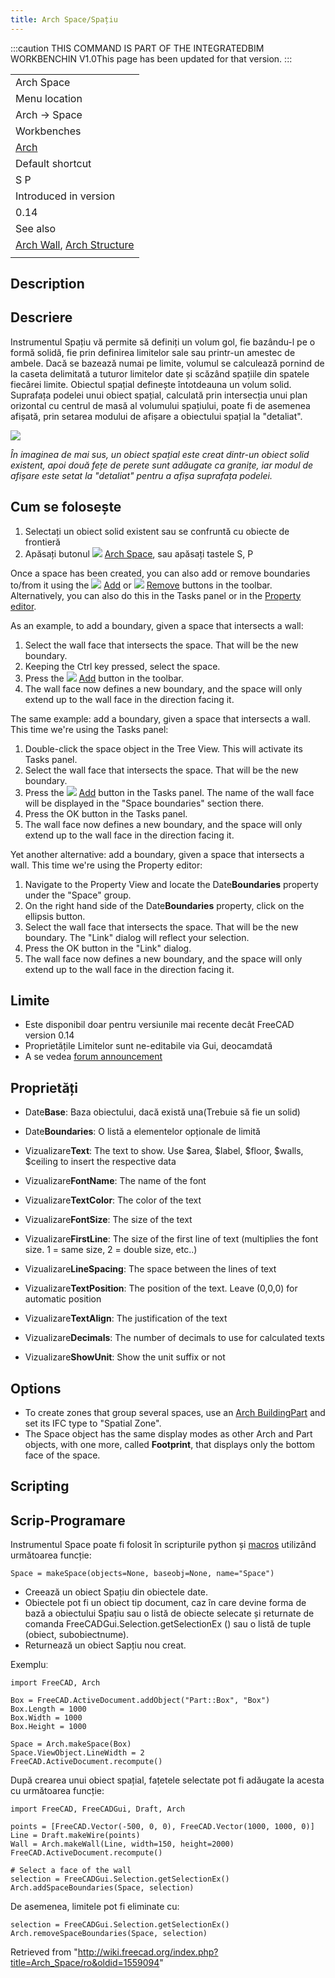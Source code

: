 ```yaml
---
title: Arch Space/Spațiu
---
```


:::caution
THIS COMMAND IS PART OF THE INTEGRATEDBIM WORKBENCHIN V1.0This page has been updated for that version.
:::

|                                                                                         |
| --------------------------------------------------------------------------------------- |
| Arch Space                                                                              |
| Menu location                                                                           |
| Arch → Space                                                                            |
| Workbenches                                                                             |
| [Arch](/Arch_Workbench/ro "Arch Workbench/ro")                                          |
| Default shortcut                                                                        |
| S P                                                                                     |
| Introduced in version                                                                   |
| 0.14                                                                                    |
| See also                                                                                |
| [Arch Wall](/Arch_Wall "Arch Wall"), [Arch Structure](/Arch_Structure "Arch Structure") |
|                                                                                         |

## Description

## Descriere

Instrumentul Spațiu vă permite să definiți un volum gol, fie bazându-l pe o formă solidă, fie prin definirea limitelor sale sau printr-un amestec de ambele. Dacă se bazează numai pe limite, volumul se calculează pornind de la caseta delimitată a tuturor limitelor date și scăzând spațiile din spatele fiecărei limite. Obiectul spațial definește întotdeauna un volum solid. Suprafața podelei unui obiect spațial, calculată prin intersecția unui plan orizontal cu centrul de masă al volumului spațiului, poate fi de asemenea afișată, prin setarea modului de afișare a obiectului spațial la "detaliat".

![](/images/Arch_Space_example.jpg)

_În imaginea de mai sus, un obiect spațial este creat dintr-un obiect solid existent, apoi două fețe de perete sunt adăugate ca granițe, iar modul de afișare este setat la "detaliat" pentru a afișa suprafața podelei._

## Cum se folosește

1. Selectați un obiect solid existent sau se confruntă cu obiecte de frontieră
2. Apăsați butonul ![](/images/Arch_Space.png) [Arch Space](/Arch_Space "Arch Space"), sau apăsați tastele S, P

Once a space has been created, you can also add or remove boundaries to/from it using the ![](/images/Arch_Add.svg) [Add](/Arch_Add "Arch Add") or ![](/images/Arch_Remove.svg) [Remove](/Arch_Remove "Arch Remove") buttons in the toolbar. Alternatively, you can also do this in the Tasks panel or in the [Property editor](/Property_editor "Property editor").

As an example, to add a boundary, given a space that intersects a wall:

1. Select the wall face that intersects the space. That will be the new boundary.
2. Keeping the Ctrl key pressed, select the space.
3. Press the ![](/images/Arch_Add.svg) [Add](/Arch_Add "Arch Add") button in the toolbar.
4. The wall face now defines a new boundary, and the space will only extend up to the wall face in the direction facing it.

The same example: add a boundary, given a space that intersects a wall. This time we're using the Tasks panel:

1. Double-click the space object in the Tree View. This will activate its Tasks panel.
2. Select the wall face that intersects the space. That will be the new boundary.
3. Press the ![](/images/Arch_Add.svg) [Add](/Arch_Add "Arch Add") button in the Tasks panel. The name of the wall face will be displayed in the "Space boundaries" section there.
4. Press the OK button in the Tasks panel.
5. The wall face now defines a new boundary, and the space will only extend up to the wall face in the direction facing it.

Yet another alternative: add a boundary, given a space that intersects a wall. This time we're using the Property editor:

1. Navigate to the Property View and locate the Date**Boundaries** property under the "Space" group.
2. On the right hand side of the Date**Boundaries** property, click on the ellipsis button.
3. Select the wall face that intersects the space. That will be the new boundary. The "Link" dialog will reflect your selection.
4. Press the OK button in the "Link" dialog.
5. The wall face now defines a new boundary, and the space will only extend up to the wall face in the direction facing it.

## Limite

- Este disponibil doar pentru versiunile mai recente decât FreeCAD version 0.14
- Proprietățile Limitelor sunt ne-editabile via Gui, deocamdată
- A se vedea [forum announcement](http://forum.freecadweb.org/viewtopic.php?f=9&t=4275)

## Proprietăți

- Date**Base**: Baza obiectului, dacă există una(Trebuie să fie un solid)
- Date**Boundaries**: O listă a elementelor opționale de limită

- Vizualizare**Text**: The text to show. Use $area, $label, $floor, $walls, $ceiling to insert the respective data
- Vizualizare**FontName**: The name of the font
- Vizualizare**TextColor**: The color of the text
- Vizualizare**FontSize**: The size of the text
- Vizualizare**FirstLine**: The size of the first line of text (multiplies the font size. 1 = same size, 2 = double size, etc..)
- Vizualizare**LineSpacing**: The space between the lines of text
- Vizualizare**TextPosition**: The position of the text. Leave (0,0,0) for automatic position
- Vizualizare**TextAlign**: The justification of the text
- Vizualizare**Decimals**: The number of decimals to use for calculated texts
- Vizualizare**ShowUnit**: Show the unit suffix or not

## Options

- To create zones that group several spaces, use an [Arch BuildingPart](/Arch_BuildingPart "Arch BuildingPart") and set its IFC type to "Spatial Zone".
- The Space object has the same display modes as other Arch and Part objects, with one more, called **Footprint**, that displays only the bottom face of the space.

## Scripting

## Scrip-Programare

Instrumentul Space poate fi folosit în scripturile python și [macros](/Macros "Macros") utilizând următoarea funcție:

```
Space = makeSpace(objects=None, baseobj=None, name="Space")

```

- Creează un obiect Spațiu din obiectele date.
- Obiectele pot fi un obiect tip document, caz în care devine forma de bază a obiectului Spațiu sau o listă de obiecte selecate și returnate de comanda FreeCADGui.Selection.getSelectionEx () sau o listă de tuple (obiect, subobiectnume).
- Returnează un obiect Sapțiu nou creat.

Exempluː

```
import FreeCAD, Arch

Box = FreeCAD.ActiveDocument.addObject("Part::Box", "Box")
Box.Length = 1000
Box.Width = 1000
Box.Height = 1000

Space = Arch.makeSpace(Box)
Space.ViewObject.LineWidth = 2
FreeCAD.ActiveDocument.recompute()

```

După crearea unui obiect spațial, fațetele selectate pot fi adăugate la acesta cu următoarea funcție:

```
import FreeCAD, FreeCADGui, Draft, Arch

points = [FreeCAD.Vector(-500, 0, 0), FreeCAD.Vector(1000, 1000, 0)]
Line = Draft.makeWire(points)
Wall = Arch.makeWall(Line, width=150, height=2000)
FreeCAD.ActiveDocument.recompute()

# Select a face of the wall
selection = FreeCADGui.Selection.getSelectionEx()
Arch.addSpaceBoundaries(Space, selection)

```

De asemenea, limitele pot fi eliminate cu:

```
selection = FreeCADGui.Selection.getSelectionEx()
Arch.removeSpaceBoundaries(Space, selection)

```

Retrieved from "<http://wiki.freecad.org/index.php?title=Arch_Space/ro&oldid=1559094>"
